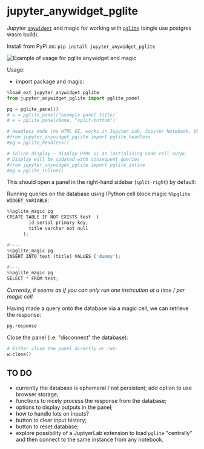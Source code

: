 # jupyter_anywidget_pglite

Jupyter [`anywidget`](https://anywidget.dev/) and magic for working with [`pglite`](https://github.com/electric-sql/pglite) (single use postgres wasm build).

Install from PyPi as: `pip install jupyter_anywidget_pglite`

![Example of usage for pglite anywidget and magic](images/pglite_anywidget_magic.png)

Usage:

- import package and magic:

```python
%load_ext jupyter_anywidget_pglite
from jupyter_anywidget_pglite import pglite_panel

pg = pglite_panel()
# w = pglite_panel("example panel title)`
# w = pglite_panel(None, "split-bottom")`

# Headless mode (no HTML UI, works in Jupyter Lab, Jupyter Notebook, VS Code w/ Jupyter notebook support)
#from jupyter_anywidget_pglite import pglite_headless
#pg = pglite_headless()

# Inline display — display HTML UI as initialising code cell outpu
# Display will be updated with consequent queries
#from jupyter_anywidget_pglite import pglite_inline
#pg = pglite_inline()
```

This should open a panel in the right-hand sidebar (`split-right`) by default:

Running queries on the database using IPython cell block magic `%%pglite WIDGET_VARIABLE`:

```python
%%pglite_magic pg
CREATE TABLE IF NOT EXISTS test  (
        id serial primary key,
        title varchar not null
      );

#----
%%pglite_magic pg
INSERT INTO test (title) VALUES ('dummy');

#----
%%pglite_magic pg
SELECT * FROM test;

```

*Currently, it seems as if you can only run one instrcution at a time / per magic cell.*

Having made a query onto the database via a magic cell, we can retrieve the response:

```python
pg.response
```

Close the panel (i.e. "disconnect" the database):

```python
# Either close the panel directly or run:
w.close()
```

## TO DO

- currently the database is ephemeral / not persistent; add option to use browser storage;
- functions to nicely process the response from the database;
- options to display outputs in the panel;
- how to handle lots on inputs?
- button to clear input history;
- button to reset database;
- explore possibility of a JuptyerLab extension to load `pglite` "centrally" and then connect to the same instance from any notebook.
